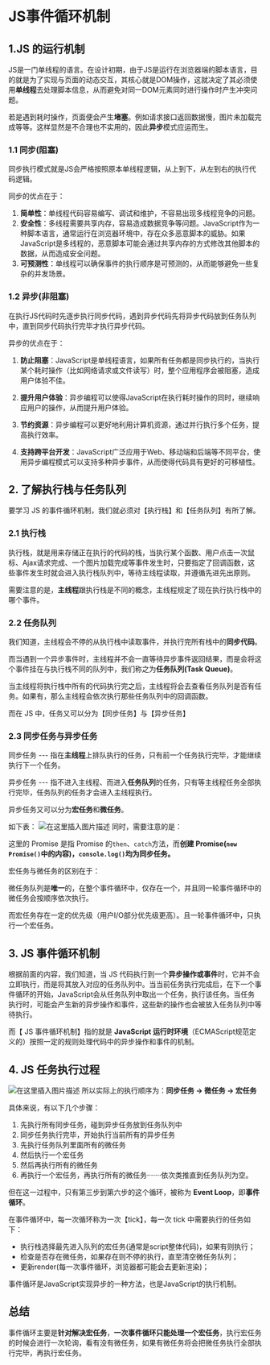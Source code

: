 # JS事件循环机制

## 1.JS 的运行机制

JS是一门单线程的语言。在设计初期，由于JS是运行在浏览器端的脚本语言，目的就是为了实现与页面的动态交互，其核心就是DOM操作，这就决定了其必须使用**单线程**去处理脚本信息，从而避免对同一DOM元素同时进行操作时产生冲突问题。

若是遇到耗时操作，页面便会产生**堵塞**。例如请求接口返回数据慢，图片未加载完成等等。这样显然是不合理也不实用的，因此**异步**模式应运而生。

### 1.1 同步(阻塞)

同步执行模式就是JS会严格按照原本单线程逻辑，从上到下，从左到右的执行代码逻辑。

同步的优点在于：

1. **简单性**：单线程代码容易编写、调试和维护，不容易出现多线程竞争的问题。
2. **安全性**：多线程需要共享内存，容易造成数据竞争等问题。JavaScript作为一种脚本语言，通常运行在浏览器环境中，存在众多恶意脚本的威胁。如果JavaScript是多线程的，恶意脚本可能会通过共享内存的方式修改其他脚本的数据，从而造成安全问题。
3. **可预测性**：单线程可以确保事件的执行顺序是可预测的，从而能够避免一些复杂的并发场景。

### 1.2 异步(非阻塞)

在执行JS代码时先逐步执行同步代码，遇到异步代码先将异步代码放到任务队列中，直到同步代码执行完毕才执行异步代码。

异步的优点在于：

1. **防止阻塞**：JavaScript是单线程语言，如果所有任务都是同步执行的，当执行某个耗时操作（比如网络请求或文件读写）时，整个应用程序会被阻塞，造成用户体验不佳。

2. **提升用户体验**：异步编程可以使得JavaScript在执行耗时操作的同时，继续响应用户的操作，从而提升用户体验。

3. **节约资源**：异步编程可以更好地利用计算机资源，通过并行执行多个任务，提高执行效率。

4. **支持跨平台开发**：JavaScript广泛应用于Web、移动端和后端等不同平台，使用异步编程模式可以支持多种异步事件，从而使得代码具有更好的可移植性。

## 2. 了解执行栈与任务队列

要学习 JS 的事件循环机制，我们就必须对【执行栈】和【任务队列】有所了解。

### 2.1 执行栈

执行栈，就是用来存储正在执行的代码的栈，当执行某个函数、用户点击一次鼠标、Ajax请求完成、一个图片加载完成等事件发生时，只要指定了回调函数，这些事件发生时就会进入执行栈队列中，等待主线程读取，并遵循先进先出原则。

需要注意的是，**主线程**跟执行栈是不同的概念，主线程规定了现在执行执行栈中的哪个事件。

### 2.2 任务队列

我们知道，主线程会不停的从执行栈中读取事件，并执行完所有栈中的**同步代码**。

而当遇到一个异步事件时，主线程并不会一直等待异步事件返回结果，而是会将这个事件挂在与执行栈不同的队列中，我们称之为**任务队列(Task Queue)**。

当主线程将执行栈中所有的代码执行完之后，主线程将会去查看任务队列是否有任务。如果有，那么主线程会依次执行那些任务队列中的回调函数。

而在 JS 中，任务又可以分为【同步任务】与【异步任务】

### 2.3 同步任务与异步任务

同步任务 --- 指在**主线程**上排队执行的任务，只有前一个任务执行完毕，才能继续执行下一个任务。

异步任务 --- 指不进入主线程、而进入**任务队列**的任务，只有等主线程任务全部执行完毕，任务队列的任务才会进入主线程执行。

异步任务又可以分为**宏任务**和**微任务**。

如下表：
![在这里插入图片描述](https://img-blog.csdnimg.cn/fdc70db3daac4b5fa58a58684353c34e.png#pic_center)
同时，需要注意的是：

这里的 Promise 是指 Promise 的`then`、`catch`方法，而**创建 Promise(`new Promise()`中的内容)，`console.log()`均为同步任务。**

宏任务与微任务的区别在于：

微任务队列是**唯一**的，在整个事件循环中，仅存在一个，并且同一轮事件循环中的微任务会按顺序依次执行。

而宏任务存在一定的优先级（用户I/O部分优先级更高）。且一轮事件循环中，只执行一个宏任务。

## 3. JS 事件循环机制

根据前面的内容，我们知道，当 JS 代码执行到一个**异步操作或事件**时，它并不会立即执行，而是将其放入对应的任务队列中。当当前任务执行完成后，在下一个事件循环的开始，JavaScript会从任务队列中取出一个任务，执行该任务。当任务执行时，可能会产生新的异步操作和事件，这些新的操作也会被放入任务队列中等待执行。

而【 JS 事件循环机制】指的就是 **JavaScript 运行时环境**（ECMAScript规范定义的）按照一定的规则处理代码中的异步操作和事件的机制。

## 4. JS 任务执行过程

![在这里插入图片描述](https://img-blog.csdnimg.cn/930919e558b74188b980c81f033cd524.png#pic_center)
所以实际上的执行顺序为：**同步任务 → 微任务 → 宏任务**

具体来说，有以下几个步骤：

1. 先执行所有同步任务，碰到异步任务放到任务队列中
2. 同步任务执行完毕，开始执行当前所有的异步任务
3. 先执行任务队列里面所有的微任务
4. 然后执行一个宏任务
5. 然后再执行所有的微任务
6. 再执行一个宏任务，再执行所有的微任务·······依次类推直到任务队列为空。

但在这一过程中，只有第三步到第六步的这个循环，被称为 **Event Loop**，即**事件循环**。

在事件循环中，每一次循环称为一次【tick】，每一次 tick 中需要执行的任务如下：

* 执行栈选择最先进入队列的宏任务(通常是script整体代码)，如果有则执行；
* 检查是否存在微任务，如果存在则不停的执行，直至清空微任务队列；
* 更新render(每一次事件循环，浏览器都可能会去更新渲染)；

事件循环是JavaScript实现异步的一种方法，也是JavaScript的执行机制。

## 总结

事件循环主要是**针对解决宏任务**，**一次事件循环只能处理一个宏任务**，执行宏任务的时候会进行一次轮询，看有没有微任务，如果有微任务将会把微任务执行全部执行完毕，再执行宏任务。
